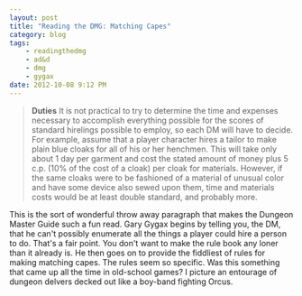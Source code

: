 ```yaml
---
layout: post
title: "Reading the DMG: Matching Capes"
category: blog
tags:  
    - readingthedmg
    - ad&d
    - dmg
    - gygax
date: 2012-10-08 9:12 PM
---
```


> **Duties** It is not practical to try to determine the time and expenses necessary to accomplish everything possible for the scores of standard hirelings possible to employ, so each DM will have to decide. For example, assume that a player character hires a tailor to make plain blue cloaks for all of his or her henchmen. This will take only about 1 day per garment and cost the stated amount of money plus 5 c.p. (10% of the cost of a cloak) per cloak for materials. However, if the same cloaks were to be fashioned of a material of unusual color and have some device also sewed upon them, time and materials costs would be at least double standard, and probably more.

This is the sort of wonderful throw away paragraph that makes the Dungeon Master Guide such a fun read. Gary Gygax begins by telling you, the DM, that he can't possibly enumerate all the things a player could hire a person to do. That's a fair point. You don't want to make the rule book any loner than it already is. He then goes on to provide the fiddliest of rules for making matching capes. The rules seem so specific. Was this something that came up all the time in old-school games? I picture an entourage of dungeon delvers decked out like a boy-band fighting Orcus.
